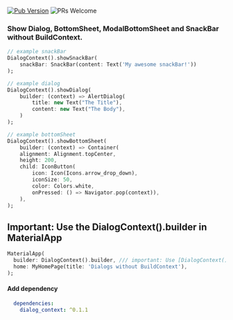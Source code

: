 [![Pub Version](https://img.shields.io/pub/v/dialog_context?color=%2302569B&label=pub&logo=flutter)](https://pub.dev/packages/dialog_context) ![PRs Welcome](https://img.shields.io/badge/PRs-welcome-brightgreen.svg)

### Show Dialog, BottomSheet, ModalBottomSheet and SnackBar without BuildContext.

```dart
// example snackBar
DialogContext().showSnackBar(
    snackBar: SnackBar(content: Text('My awesome snackBar!'))
);
```

```dart
// example dialog
DialogContext().showDialog(
    builder: (context) => AlertDialog( 
        title: new Text("The Title"),
        content: new Text("The Body"),
    )
);
```

```dart
// example bottomSheet
DialogContext().showBottomSheet(
    builder: (context) => Container(
    alignment: Alignment.topCenter,
    height: 200,
    child: IconButton(
        icon: Icon(Icons.arrow_drop_down),
        iconSize: 50,
        color: Colors.white,
        onPressed: () => Navigator.pop(context)),
    ),
);
```

## Important: Use the DialogContext().builder in MaterialApp
```dart
MaterialApp(
  builder: DialogContext().builder, /// important: Use [DialogContext().builder] builder here!
  home: MyHomePage(title: 'Dialogs without BuildContext'),
);
```

#### Add dependency
```yaml
  dependencies:
    dialog_context: ^0.1.1
```
